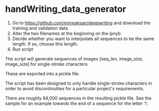 # handWriting_data_generator
1. Go to https://github.com/emreaksan/deepwriting and download the training and validation data
2. Alter the two filenames at the beginning on the ipnyb
3. Decide whether you want to interpolate all sequences to be the same length. If so, choose this length.
4. Run script

The script will generate sequences of images [seq_len, image_size, image_size] for single-stroke characters.

These are exported into a pickle file.

The script has been designed to only handle single-stroke characters in order to avoid discontinuities for a particular project's requirements.

There are roughly 84,000 sequences in the resulting pickle file. See the sample for an example towards the end of a sequence for the letter 'l'.

